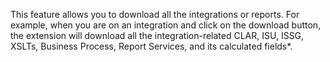 This feature allows you to download all the integrations or reports. For example, when you are on an integration and click on the download button, the extension will download all the integration-related CLAR, ISU, ISSG, XSLTs, Business Process, Report Services, and its calculated fields*.
